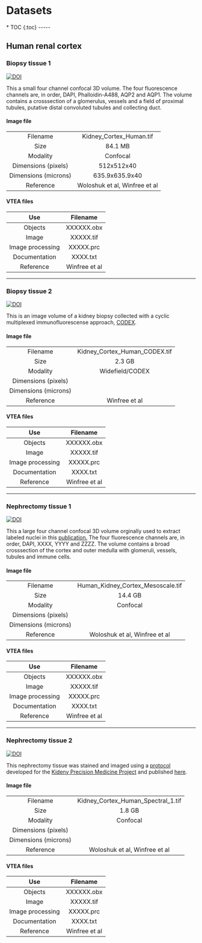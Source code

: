 <h1>Datasets</h1>
* TOC
{:toc}
-----

## Human renal cortex


### Biopsy tissue 1
<a href="https://doi.org/10.5281/zenodo.5816199"><img src="https://zenodo.org/badge/DOI/10.5281/zenodo.5816199.svg" alt="DOI"></a>

This a small four channel confocal 3D volume.  The four fluorescence channels are, in order, DAPI, Phalloidin-A488, AQP2 and AQP1.  The volume contains a crosssection of a glomerulus, vessels and a field of proximal tubules, putative distal convoluted tubules and collecting duct.

<h4> Image file </h4>

|        |        |
|:------:|:------:|
|Filename|Kidney_Cortex_Human.tif| 
|Size|84.1 MB|   
|Modality|Confocal| 
|Dimensions (pixels)|512x512x40|
|Dimensions (microns)|635.9x635.9x40|
|Reference|Woloshuk et al, Winfree et al|

<h4> VTEA files </h4>

|    Use   |    Filename   |
|:------:|:------:|
|Objects|XXXXXX.obx| 
|Image|XXXXX.tif|   
|Image processing|XXXXX.prc| 
|Documentation|XXXX.txt|
|Reference|Winfree et al|

-----
### Biopsy tissue 2
<a href="https://doi.org/10.5281/zenodo.5826144"><img src="https://zenodo.org/badge/DOI/10.5281/zenodo.5826144.svg" alt="DOI"></a>

This is an image volume of a kidney biopsy collected with a cyclic multiplexed immunofluorescense approach, <a href = "https://pubmed.ncbi.nlm.nih.gov/30078711/">CODEX</a>.

<h4> Image file </h4>

|      |      |
|:------:|:------:|
|Filename|Kidney_Cortex_Human_CODEX.tif| 
|Size|2.3 GB|   
|Modality|Widefield/CODEX| 
|Dimensions (pixels)| |
|Dimensions (microns)|  |
|Reference| Winfree et al|

<h4> VTEA files </h4>

|    Use   |    Filename   |
|:------:|:------:|
|Objects|XXXXXX.obx| 
|Image|XXXXX.tif|   
|Image processing|XXXXX.prc| 
|Documentation|XXXX.txt|
|Reference|Winfree et al|

-----
### Nephrectomy tissue 1
<a href="https://doi.org/10.5281/zenodo.5842108"><img src="https://zenodo.org/badge/DOI/10.5281/zenodo.5842108.svg" alt="DOI"></a>

<p>This a large four channel confocal 3D volume orginally used to extract labeled nuclei in this <a href = "https://pubmed.ncbi.nlm.nih.gov/33252180/">publication.</a>  The four fluorescence channels are, in order, DAPI, XXXX, YYYY and ZZZZ.  The volume contains a broad crosssection of the cortex and outer medulla with glomeruli, vessels, tubules and immune cells.</p>

<h4> Image file </h4>

|      |      |
|:------:|:------:|
|Filename|Human_Kidney_Cortex_Mesoscale.tif| 
|Size|14.4 GB|   
|Modality|Confocal| 
|Dimensions (pixels)| |
|Dimensions (microns)|  |
|Reference|Woloshuk et al, Winfree et al|

<h4> VTEA files </h4>

|    Use   |    Filename   |
|:------:|:------:|
|Objects|XXXXXX.obx| 
|Image|XXXXX.tif|   
|Image processing|XXXXX.prc| 
|Documentation|XXXX.txt|
|Reference|Winfree et al|

-----
### Nephrectomy tissue 2
<a href="https://doi.org/10.5281/zenodo.5842207"><img src="https://zenodo.org/badge/DOI/10.5281/zenodo.5842207.svg" alt="DOI"></a>

This nephrectomy tissue was stained and imaged using a <a href = "https://www.protocols.io/view/sample-preparation-and-imaging-for-large-scale-3d-j8nlke4r6l5r/v1">protocol</a> developed for the <a href = "kpmp.org">Kideny Precision Medicine Project</a> and published <a href="https://pubmed.ncbi.nlm.nih.gov/33408350/">here</a>.

<h4> Image file </h4>

|      |      |
|:------:|:------:|
|Filename|Kidney_Cortex_Human_Spectral_1.tif| 
|Size|1.8 GB|   
|Modality|Confocal| 
|Dimensions (pixels)| |
|Dimensions (microns)|  |
|Reference|Woloshuk et al, Winfree et al|

<h4> VTEA files </h4>

|    Use   |    Filename   |
|:------:|:------:|
|Objects|XXXXXX.obx| 
|Image|XXXXX.tif|   
|Image processing|XXXXX.prc| 
|Documentation|XXXX.txt|
|Reference|Winfree et al|






